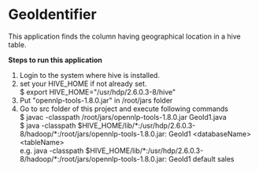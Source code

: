 # GeoIdentifier
This application finds the column having geographical location in a hive table.<br/>

<b>Steps to run this application</b>
1) Login to the system where hive is installed. 
2) set your HIVE_HOME if not already set.<br/>
$ export HIVE_HOME="/usr/hdp/2.6.0.3-8/hive"
3) Put "opennlp-tools-1.8.0.jar" in /root/jars folder
4) Go to src folder of this project and execute following commands<br/>
$ javac -classpath /root/jars/opennlp-tools-1.8.0.jar GeoId1.java <br/>
$ java -classpath $HIVE_HOME/lib/\*:/usr/hdp/2.6.0.3-8/hadoop/\*:/root/jars/opennlp-tools-1.8.0.jar: GeoId1 \<databaseName\> \<tableName\> <br/>
e.g. java -classpath $HIVE_HOME/lib/\*:/usr/hdp/2.6.0.3-8/hadoop/\*:/root/jars/opennlp-tools-1.8.0.jar: GeoId1 default sales

